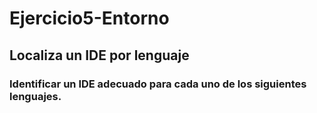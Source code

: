# Ejercicio5-Entorno
## Localiza un IDE por lenguaje
### Identificar un IDE adecuado para cada uno de los siguientes lenguajes.

   
